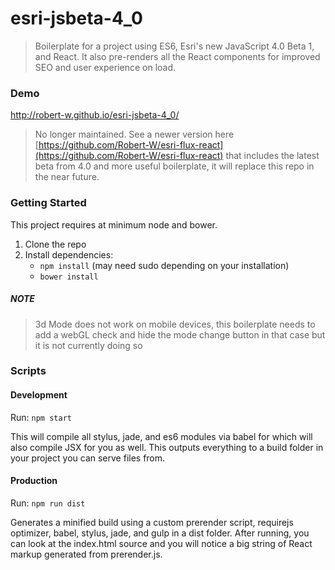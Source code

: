 # esri-jsbeta-4_0
> Boilerplate for a project using ES6, Esri's new JavaScript 4.0 Beta 1, and React.  It also pre-renders all the React components for improved SEO and user experience on load.

### Demo
<a href='http://robert-w.github.io/esri-jsbeta-4_0/'>http://robert-w.github.io/esri-jsbeta-4_0/</a>

> No longer maintained.  See a newer version here [https://github.com/Robert-W/esri-flux-react](https://github.com/Robert-W/esri-flux-react) that includes the latest beta from 4.0 and more useful boilerplate, it will replace this repo in the near future.

### Getting Started

<p>This project requires at minimum node and bower.</p>

<ol>
	<li>Clone the repo</li>
	<li>Install dependencies:
		<ul>
			<li><code>npm install</code> (may need sudo depending on your installation)</li>
			<li><code>bower install</code></li>
		</ul>
	</li>
</ol>

##### NOTE
>3d Mode does not work on mobile devices, this boilerplate needs to add a webGL check and hide the mode change button in that case but it is not currently doing so

### Scripts

#### Development
<p>Run: <code>npm start</code></p>
<p>This will compile all stylus, jade, and es6 modules via babel for which will also compile JSX for you as well. This outputs everything to a build folder in your project you can serve files from.</p>

#### Production
<p>Run: <code>npm run dist</code></p>
<p>Generates a minified build using a custom prerender script, requirejs optimizer, babel, stylus, jade, and gulp in a dist folder.  After running, you can look at the index.html source and you will notice a big string of React markup generated from prerender.js.</p>
